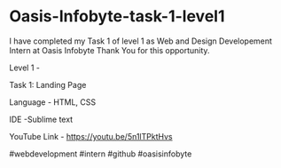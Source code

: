# Oasis-Infobyte-task-1-level1
I have completed my Task 1 of level 1 as Web and Design Developement Intern at Oasis Infobyte Thank You for this opportunity.

Level 1 -

Task 1: Landing Page

Language - HTML, CSS

IDE -Sublime text

YouTube Link - https://youtu.be/5n1lTPktHvs

#webdevelopment #intern #github #oasisinfobyte
